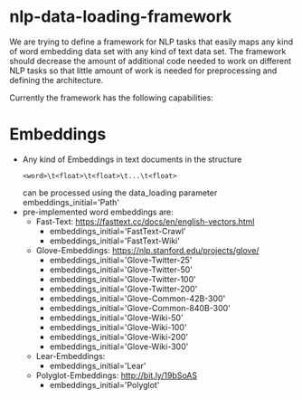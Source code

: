 # nlp-data-loading-framework
We are trying to define a framework for NLP tasks that easily maps any kind of word embedding data set with any kind of text data set. The framework should decrease the amount of additional code needed to work on different NLP tasks so that little amount of work is needed for preprocessing and defining the architecture. 

Currently the framework has the following capabilities:

# Embeddings
  - Any kind of Embeddings in text documents in the structure 
      ```
      <word>\t<float>\t<float>\t...\t<float>
      ```
    can be processed using the data_loading parameter embeddings_initial='Path'
  - pre-implemented word embeddings are:
      - Fast-Text:
          https://fasttext.cc/docs/en/english-vectors.html
          - embeddings_initial='FastText-Crawl'
          - embeddings_initial='FastText-Wiki'
      - Glove-Embeddings:
          https://nlp.stanford.edu/projects/glove/
          - embeddings_initial='Glove-Twitter-25'
          - embeddings_initial='Glove-Twitter-50'
          - embeddings_initial='Glove-Twitter-100'
          - embeddings_initial='Glove-Twitter-200'
          - embeddings_initial='Glove-Common-42B-300'
          - embeddings_initial='Glove-Common-840B-300'
          - embeddings_initial='Glove-Wiki-50'
          - embeddings_initial='Glove-Wiki-100'
          - embeddings_initial='Glove-Wiki-200'
          - embeddings_initial='Glove-Wiki-300'
       - Lear-Embeddings:
          - embeddings_initial='Lear'
       - Polyglot-Embeddings:
          http://bit.ly/19bSoAS
          - embeddings_initial='Polyglot'
        

